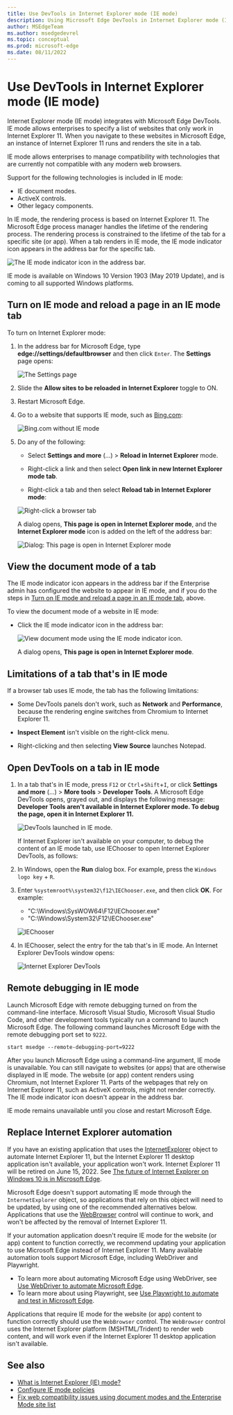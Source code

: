 ```yaml
---
title: Use DevTools in Internet Explorer mode (IE mode)
description: Using Microsoft Edge DevTools in Internet Explorer mode (IE mode).
author: MSEdgeTeam
ms.author: msedgedevrel
ms.topic: conceptual
ms.prod: microsoft-edge
ms.date: 08/11/2022
---
```

# Use DevTools in Internet Explorer mode (IE mode)

Internet Explorer mode (IE mode) integrates with Microsoft Edge DevTools.   IE mode allows enterprises to specify a list of websites that only work in Internet Explorer 11. When you navigate to these websites in Microsoft Edge, an instance of Internet Explorer 11 runs and renders the site in a tab.

IE mode allows enterprises to manage compatibility with technologies that are currently not compatible with any modern web browsers.

Support for the following technologies is included in IE mode:
*  IE document modes.
*  ActiveX controls.
*  Other legacy components.

In IE mode, the rendering process is based on Internet Explorer 11. The Microsoft Edge process manager handles the lifetime of the rendering process.  The rendering process is constrained to the lifetime of the tab for a specific site (or app).  When a tab renders in IE mode, the IE mode indicator icon appears in the address bar for the specific tab.

![The IE mode indicator icon in the address bar.](../media/ie-mode-badge.msft.png)

IE mode is available on Windows 10 Version 1903 (May 2019 Update), and is coming to all supported Windows platforms.


<!-- ====================================================================== -->
## Turn on IE mode and reload a page in an IE mode tab

To turn on Internet Explorer mode:

1. In the address bar for Microsoft Edge, type **edge://settings/defaultbrowser** and then click `Enter`.  The **Settings** page opens:

   ![The Settings page](./index-images/settings-page.png)

1. Slide the **Allow sites to be reloaded in Internet Explorer** toggle to ON.

1. Restart Microsoft Edge.

1. Go to a website that supports IE mode, such as [Bing.com](https://www.bing.com/):

   ![Bing.com without IE mode](./index-images/bing-not-ie-mode.png)

1. Do any of the following:

   *  Select **Settings and more** (...) > **Reload in Internet Explorer** mode.

   *  Right-click a link and then select **Open link in new Internet Explorer mode tab**.

   *  Right-click a tab and then select **Reload tab in Internet Explorer mode**:

   ![Right-click a browser tab](./index-images/right-click-tab.png)

   A dialog opens, **This page is open in Internet Explorer mode**, and the **Internet Explorer mode** icon is added on the left of the address bar:

   ![Dialog: This page is open in Internet Explorer mode](./index-images/page-open-ie-mode.png)


<!-- ====================================================================== -->
## View the document mode of a tab

The IE mode indicator icon appears in the address bar if the Enterprise admin has configured the website to appear in IE mode, and if you do the steps in [Turn on IE mode and reload a page in an IE mode tab](#turn-on-ie-mode-and-reload-a-page-in-an-ie-mode-tab), above.

To view the document mode of a website in IE mode:

*  Click the IE mode indicator icon in the address bar:

   ![View document mode using the IE mode indicator icon.](../media/ie-mode-badge-doc-mode.msft.png)

   A dialog opens, **This page is open in Internet Explorer mode**.


<!-- ====================================================================== -->
## Limitations of a tab that's in IE mode

If a browser tab uses IE mode, the tab has the following limitations:

*  Some DevTools panels don't work, such as **Network** and **Performance**, because the rendering engine switches from Chromium to Internet Explorer 11.

*  **Inspect Element** isn't visible on the right-click menu.

*  Right-clicking and then selecting **View Source** launches Notepad.


<!-- ====================================================================== -->
## Open DevTools on a tab in IE mode

1. In a tab that's in IE mode, press `F12` or `Ctrl`+`Shift`+`I`, or click **Settings and more** (...) > **More tools** > **Developer Tools**.  A Microsoft Edge DevTools opens, grayed out, and displays the following message: **Developer Tools aren't available in Internet Explorer mode.  To debug the page, open it in Internet Explorer 11.**

   ![DevTools launched in IE mode.](../media/ie-mode-devtools.msft.png)

   If Internet Explorer isn't available on your computer, to debug the content of an IE mode tab, use IEChooser to open Internet Explorer DevTools, as follows:

1. In Windows, open the **Run** dialog box.  For example, press the `Windows logo key` + `R`.

1. Enter `%systemroot%\system32\f12\IEChooser.exe`, and then click **OK**.  For example:

   * "C:\Windows\SysWOW64\F12\IEChooser.exe"
   * "C:\Windows\System32\F12\IEChooser.exe"

   ![IEChooser](./index-images/ie-chooser.png)

1. In IEChooser, select the entry for the tab that's in IE mode.  An Internet Explorer DevTools window opens:

   ![Internet Explorer DevTools](./index-images/ie-devtools.png)


<!-- ====================================================================== -->
## Remote debugging in IE mode

Launch Microsoft Edge with remote debugging turned on from the command-line interface.  Microsoft Visual Studio, Microsoft Visual Studio Code, and other development tools typically run a command to launch Microsoft Edge.  The following command launches Microsoft Edge with the remote debugging port set to `9222`.

```shell
start msedge --remote-debugging-port=9222
```

After you launch Microsoft Edge using a command-line argument, IE mode is unavailable.  You can still navigate to websites (or apps) that are otherwise displayed in IE mode.  The website (or app) content renders using Chromium, not Internet Explorer 11. Parts of the webpages that rely on Internet Explorer 11, such as ActiveX controls, might not render correctly.  The IE mode indicator icon doesn't appear in the address bar.

IE mode remains unavailable until you close and restart Microsoft Edge.


<!-- ====================================================================== -->
## Replace Internet Explorer automation

If you have an existing application that uses the [InternetExplorer](/previous-versions/windows/internet-explorer/ie-developer/platform-apis/aa752084(v=vs.85)) object to automate Internet Explorer 11, but the Internet Explorer 11 desktop application isn't available, your application won't work.  Internet Explorer 11 will be retired on June 15, 2022.  See [The future of Internet Explorer on Windows 10 is in Microsoft Edge](https://blogs.windows.com/windowsexperience/2021/05/19/the-future-of-internet-explorer-on-windows-10-is-in-microsoft-edge/).

Microsoft Edge doesn't support automating IE mode through the `InternetExplorer` object, so applications that rely on this object will need to be updated, by using one of the recommended alternatives below.  Applications that use the [WebBrowser](/previous-versions/windows/internet-explorer/ie-developer/platform-apis/aa752040(v=vs.85)) control will continue to work, and won't be affected by the removal of Internet Explorer 11.

If your automation application doesn't require IE mode for the website (or app) content to function correctly, we recommend updating your application to use Microsoft Edge instead of Internet Explorer 11. Many available automation tools support Microsoft Edge, including WebDriver and Playwright.

*  To learn more about automating Microsoft Edge using WebDriver, see [Use WebDriver to automate Microsoft Edge](../../webdriver-chromium/index.md).
*  To learn more about using Playwright, see [Use Playwright to automate and test in Microsoft Edge](../../playwright/index.md).

Applications that require IE mode for the website (or app) content to function correctly should use the `WebBrowser` control.  The `WebBrowser` control uses the Internet Explorer platform (MSHTML/Trident) to render web content, and will work even if the Internet Explorer 11 desktop application isn't available.


<!-- ====================================================================== -->
## See also

*  [What is Internet Explorer (IE) mode?](/deployedge/edge-ie-mode)
*  [Configure IE mode policies](/deployedge/edge-ie-mode-policies)
*  [Fix web compatibility issues using document modes and the Enterprise Mode site list](/internet-explorer/ie11-deploy-guide/fix-compat-issues-with-doc-modes-and-enterprise-mode-site-list)
